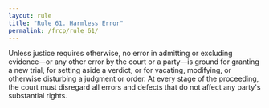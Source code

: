 ```yaml
---
layout: rule
title: "Rule 61. Harmless Error"
permalink: /frcp/rule_61/
---
```


Unless justice requires otherwise, no error in admitting or excluding evidence—or any other error by the court or a party—is ground for granting a new trial, for setting aside a verdict, or for vacating, modifying, or otherwise disturbing a judgment or order. At every stage of the proceeding, the court must disregard all errors and defects that do not affect any party's substantial rights.